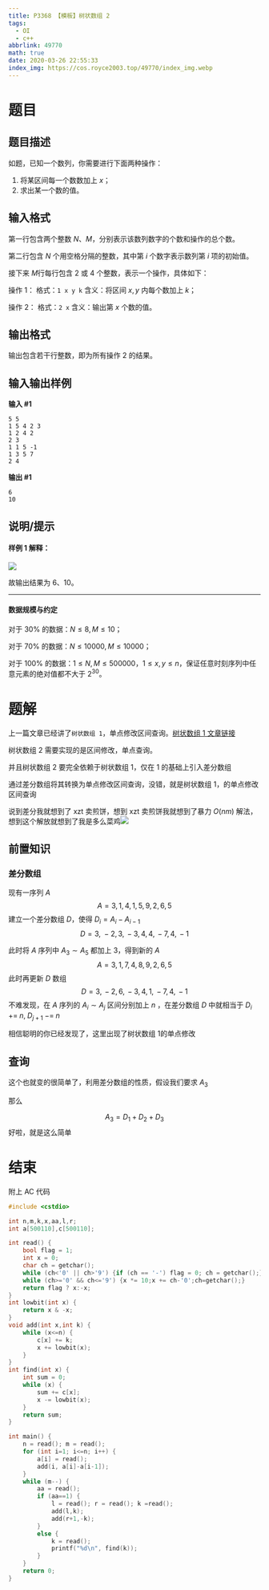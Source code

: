 ```yaml
---
title: P3368 【模板】树状数组 2
tags:
  - OI
  - c++
abbrlink: 49770
math: true
date: 2020-03-26 22:55:33
index_img: https://cos.royce2003.top/49770/index_img.webp
---
```


# 题目

## 题目描述

如题，已知一个数列，你需要进行下面两种操作：

1. 将某区间每一个数数加上 $x$；
2. 求出某一个数的值。

## 输入格式

第一行包含两个整数 $N$、$M$，分别表示该数列数字的个数和操作的总个数。

第二行包含 $N$ 个用空格分隔的整数，其中第 $i$ 个数字表示数列第 $i$ 项的初始值。

接下来 $M$行每行包含 2 或 4 个整数，表示一个操作，具体如下：

操作 1： 格式：`1 x y k` 含义：将区间 $x,y$ 内每个数加上 $k$；

操作 2： 格式：`2 x` 含义：输出第 $x$ 个数的值。

## 输出格式

输出包含若干行整数，即为所有操作 2 的结果。

## 输入输出样例

**输入 #1**

```
5 5
1 5 4 2 3
1 2 4 2
2 3
1 1 5 -1
1 3 5 7
2 4
```

**输出 #1**

```
6
10
```

## 说明/提示

#### 样例 1 解释：

![](https://cos.royce2003.top/49770/01.webp)

故输出结果为 6、10。

------

#### 数据规模与约定

对于 $30\%$ 的数据：$N\le8,M\le10$；

对于 $70\%$ 的数据：$N\le 10000,M\le10000$；

对于 $100\%$ 的数据：$1 \leq N, M\le 500000$，$1 \leq x, y \leq n$，保证任意时刻序列中任意元素的绝对值都不大于 $2^{30}$。



# 题解

上一篇文章已经讲了`树状数组 1`，单点修改区间查询。[树状数组 1 文章链接](../759)

树状数组 2 需要实现的是区间修改，单点查询。

并且树状数组 2 要完全依赖于树状数组 1，仅在 1 的基础上引入差分数组

通过差分数组将其转换为单点修改区间查询，没错，就是树状数组 1，的单点修改区间查询

说到差分我就想到了 xzt 卖煎饼，想到 xzt 卖煎饼我就想到了暴力 $O(nm)$ 解法，想到这个解放就想到了我是多么菜鸡![](https://cos.royce2003.top/49770/02.webp)

## 前置知识

### 差分数组
现有一序列 $A$
$$
A={3,\,1,\,4,\,1,\,5,\,9,\,2,\,6,\,5}
$$
建立一个差分数组 $D$，使得 $D_i=A_i-A_{i-1}$
$$
D={3,\;-2,\,3,\,-3,\,4,\,4,\,-7,\,4,\,-1}
$$

此时将 $A$ 序列中 $A_3 \sim A_5$ 都加上 3，得到新的 $A$
$$
A={3,\,1,\,7,\,4,\,8,\,9,\,2,\,6,\,5}
$$
此时再更新 $D$ 数组
$$
D={3,\,-2,\,6,\,-3,\,4,\,1,\,-7,\,4,\,-1}
$$
不难发现，在 $A$ 序列的 $A_i \sim A_j$ 区间分别加上 $n$ ，在差分数组 $D$ 中就相当于 $D_i\;+=\; n,\;D_{j+1}\;-=\;n$

相信聪明的你已经发现了，这里出现了树状数组 1的单点修改

## 查询

这个也就变的很简单了，利用差分数组的性质，假设我们要求 $A_3$

那么

$$
A_3=D_1+D_2+D_3
$$
好啦，就是这么简单

# 结束

附上 AC 代码
```cpp
#include <cstdio>

int n,m,k,x,aa,l,r;
int a[500110],c[500110];

int read() {
	bool flag = 1;
	int x = 0;
	char ch = getchar();
	while (ch<'0' || ch>'9') {if (ch == '-') flag = 0; ch = getchar();}
	while (ch>='0' && ch<='9') {x *= 10;x += ch-'0';ch=getchar();}
	return flag ? x:-x;
}
int lowbit(int x) {
	return x & -x;
}
void add(int x,int k) {
	while (x<=n) {
		c[x] += k;
		x += lowbit(x);
	}
}
int find(int x) {
	int sum = 0;
	while (x) {
		sum += c[x];
		x -= lowbit(x);
	}
	return sum;
}

int main() {
	n = read(); m = read();
	for (int i=1; i<=n; i++) {
		a[i] = read();
		add(i, a[i]-a[i-1]);
	}
	while (m--) {
		aa = read();
		if (aa==1) {
			l = read(); r = read(); k =read();
			add(l,k);
			add(r+1,-k);
		}
		else {
			k = read();
			printf("%d\n", find(k));
		}
	}
	return 0; 
}
```